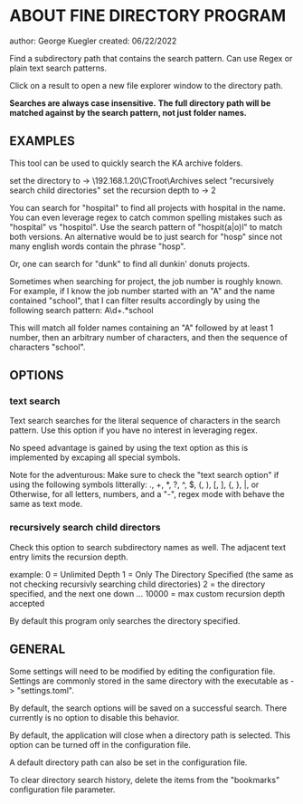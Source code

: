 # ABOUT FINE DIRECTORY PROGRAM
author: George Kuegler
created: 06/22/2022

Find a subdirectory path that contains the search pattern. Can use Regex or plain text search patterns.

Click on a result to open a new file explorer window to the directory path.

**Searches are always case insensitive.**
**The full directory path will be matched against by the search pattern, not just folder names.**

## EXAMPLES

This tool can be used to quickly search the KA archive folders.

set the directory to -> \\192.168.1.20\CTroot\Archives
select "recursively search child directories"
set the recursion depth to -> 2

You can search for "hospital" to find all projects with hospital in the name.
You can even leverage regex to catch common spelling mistakes such as "hospital" vs "hospitol".
Use the search pattern of "hospit(a|o)l" to match both versions.
An alternative would be to just search for "hosp" since not many english words contain the phrase "hosp".

Or, one can search for "dunk" to find all dunkin' donuts projects.

Sometimes when searching for project, the job number is roughly known.
For example, if I know the job number started with an "A" and the name contained "school", that I can filter results accordingly by using the following search pattern: A\d+\.*school

This will match all folder names containing an "A" followed by at least 1 number, then an arbitrary number of characters, and then the sequence of characters "school".

## OPTIONS

### text search

Text search searches for the literal sequence of characters in the search pattern.
Use this option if you have no interest in leveraging regex.

No speed advantage is gained by using the text option as this is implemented by excaping all special symbols.

Note for the adventurous: Make sure to check the "text search option" if using the following symbols litterally:
., +, *, ?, ^, $, (, ), [, ], {, }, |, or \
Otherwise, for all letters, numbers, and a "-", regex mode with behave the same as text mode.

### recursively search child directors

Check this option to search subdirectory names as well.
The adjacent text entry limits the recursion depth.

example:
0     = Unlimited Depth
1     = Only The Directory Specified (the same as not checking recursivly searching child directories)
2     = the directory specified, and the next one down
...
10000 = max custom recursion depth accepted

By default this program only searches the directory specified.

## GENERAL

Some settings will need to be modified by editing the configuration file.
Settings are commonly stored in the same directory with the executable as -> "settings.toml".

By default, the search options will be saved on a successful search.
There currently is no option to disable this behavior.

By default, the application will close when a directory path is selected.
This option can be turned off in the configuration file.

A default directory path can also be set in the configuration file.

To clear directory search history, delete the items from the "bookmarks" configuration file parameter.
